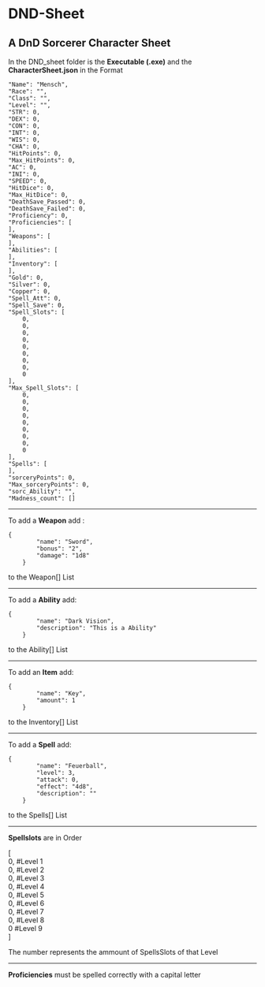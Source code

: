 # DND-Sheet
## A DnD Sorcerer Character Sheet

In the DND_sheet folder is the **Executable (.exe)**
and the **CharacterSheet.json** in the Format

    "Name": "Mensch",
    "Race": "",
    "Class": "",
    "Level": "",
    "STR": 0,
    "DEX": 0,
    "CON": 0,
    "INT": 0,
    "WIS": 0,
    "CHA": 0,
    "HitPoints": 0,
    "Max_HitPoints": 0,
    "AC": 0,
    "INI": 0,
    "SPEED": 0,
    "HitDice": 0,
    "Max_HitDice": 0,
    "DeathSave_Passed": 0,
    "DeathSave_Failed": 0,
    "Proficiency": 0,
    "Proficiencies": [
    ],
    "Weapons": [
    ],
    "Abilities": [
    ],
    "Inventory": [
    ],
    "Gold": 0,
    "Silver": 0,
    "Copper": 0,
    "Spell_Att": 0,
    "Spell_Save": 0,
    "Spell_Slots": [
        0,
        0,
        0,
        0,
        0,
        0,
        0,
        0,
        0
    ],
    "Max_Spell_Slots": [
        0,
        0,
        0,
        0,
        0,
        0,
        0,
        0,
        0
    ],
    "Spells": [
    ],
    "sorceryPoints": 0,
    "Max_sorceryPoints": 0,
    "sorc_Ability": "",
    "Madness_count": []

-----------------------------------------

To add a **Weapon** add :

    {
            "name": "Sword",
            "bonus": "2",
            "damage": "1d8"
        }
to the Weapon[] List

---------------------------------------

To add a **Ability** add:

    {
            "name": "Dark Vision",
            "description": "This is a Ability"
        }

to the Ability[] List

-----------------------------------------

To add an **Item** add:

    {
            "name": "Key",
            "amount": 1
        }

to the Inventory[] List

--------------------------------------

To add a **Spell** add:

    {
            "name": "Feuerball",
            "level": 3,
            "attack": 0,
            "effect": "4d8",
            "description": ""
        }

to the Spells[] List

-------------------------------------

**Spellslots** are in Order

[ \
        0, #Level 1 \
        0, #Level 2 \
        0, #Level 3 \
        0, #Level 4 \
        0, #Level 5 \
        0, #Level 6 \
        0, #Level 7 \
        0, #Level 8 \
        0  #Level 9 \
    ]

The number represents the ammount of SpellsSlots of that Level

----------------------------------
**Proficiencies** must be spelled correctly with a capital letter
